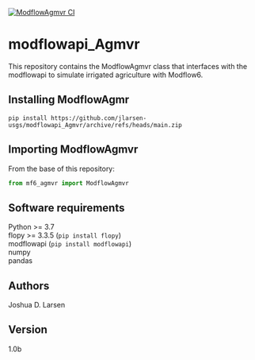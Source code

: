 [![ModflowAgmvr CI](https://github.com/jlarsen-usgs/modflow6api_agMVR/actions/workflows/ci.yml/badge.svg)](https://github.com/jlarsen-usgs/modflow6api_agMVR/actions/workflows/ci.yml)

# modflowapi_Agmvr
This repository contains the ModflowAgmvr class that interfaces with the modflowapi to simulate
irrigated agriculture with Modflow6. 

## Installing ModflowAgmr
```
pip install https://github.com/jlarsen-usgs/modflowapi_Agmvr/archive/refs/heads/main.zip
```

## Importing ModflowAgmvr
From the base of this repository: 

```python
from mf6_agmvr import ModflowAgmvr

```

## Software requirements
Python >= 3.7  
flopy >= 3.3.5 (`pip install flopy`)  
modflowapi (`pip install modflowapi`)  
numpy  
pandas  

## Authors
Joshua D. Larsen

## Version
1.0b
